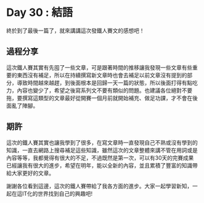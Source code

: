 # Day 30 : 結語

終於到了最後一篇了，就來講講這次發鐵人賽文的感想吧！

## 過程分享

這次鐵人賽其實有先囤了一些文章，可是跟著時間的推移讓我發現一些文章有些重要的東西沒有補足，所以在持續撰寫新文章時也會去補足以前文章沒有提到的部分，導致時間越來越趕，到後面根本是回歸一天一篇的狀態，所以後面打得有點吃力，內容也變少了，希望之後寫系列文不要有類似的問題。也建議各位絕對不要拖，要撰寫這類型的文章最好從開賽一個月前就開始補充、做足功課，才不會在後面亂了陣腳。

## 期許

這次的鐵人賽其實也讓我學到了很多，在寫文章時一直發現自己不熟或沒有學到的知識，一直去網路上搜尋補足這些知識，雖然這次的文章整體來講不管在用詞或是內容等等，我都覺得有很大的不足，不過既然是第一次，可以有30天的完賽成果已經讓我有很大的進步，希望在明年，能以全新的內容，並且累積了豐富的知識帶給大家更好的文章。

謝謝各位看到這邊，這次的鐵人賽帶給了我各方面的進步。大家一起學習新知，一起在這IT化的世界找到自己的興趣吧!